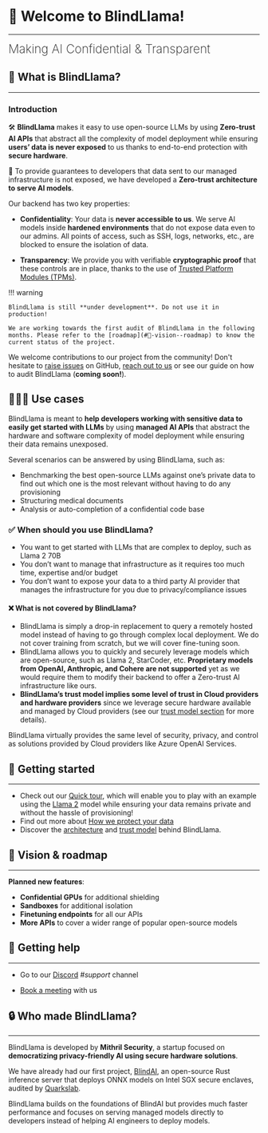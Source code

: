 # 👋 Welcome to BlindLlama!
________________________________________________________

<font size="5"><span style="font-weight: 200">
Making AI Confidential & Transparent
</font></span>

## 📜 What is BlindLlama?
________________________________________________________

### Introduction

🛠️ **BlindLlama** makes it easy to use open-source LLMs by using **Zero-trust AI APIs** that abstract all the complexity of model deployment while ensuring **users’ data is never exposed** to us thanks to end-to-end protection with **secure hardware**.

🔐 To provide guarantees to developers that data sent to our managed infrastructure is not exposed, we have developed a **Zero-trust architecture to serve AI models**. 

Our backend has two key properties:

+ **Confidentiality**: Your data is **never accessible to us**. We serve AI models inside **hardened environments** that do not expose data even to our admins. All points of access, such as SSH, logs, networks, etc., are blocked to ensure the isolation of data.

+ **Transparency**: We provide you with verifiable **cryptographic proof** that these controls are in place, thanks to the use of [Trusted Platform Modules (TPMs)](./docs/getting-started/concepts.md/#trusted-platform-modules-tpms).


!!! warning
  
	BlindLlama is still **under development**. Do not use it in production!

	We are working towards the first audit of BlindLlama in the following months. Please refer to the [roadmap](#🎯-vision--roadmap) to know the current status of the project.

We welcome contributions to our project from the community! Don't hesitate to [raise issues](https://github.com/mithril-security/blind_llama/issues) on GitHub, [reach out to us](#🙋-getting-help) or see our guide on how to audit BlindLlama (**coming soon!**).


## 👩🏻‍💻 Use cases

BlindLlama is meant to **help developers working with sensitive data to easily get started with LLMs** by using **managed AI APIs** that abstract the hardware and software complexity of model deployment while ensuring their data remains unexposed.

Several scenarios can be answered by using BlindLlama, such as:

+ Benchmarking the best open-source LLMs against one’s private data to find out which one is the most relevant without having to do any provisioning
+ Structuring medical documents
+ Analysis or auto-completion of a confidential code base

### ✅ When should you use BlindLlama?

+ You want to get started with LLMs that are complex to deploy, such as Llama 2 70B
+ You don’t want to manage that infrastructure as it requires too much time, expertise and/or budget
+ You don’t want to expose your data to a third party AI provider that manages the infrastructure for you due to privacy/compliance issues

#### ❌ What is not covered by BlindLlama?

+ BlindLlama is simply a drop-in replacement to query a remotely hosted model instead of having to go through complex local deployment. We do not cover training from scratch, but we will cover fine-tuning soon.
+ BlindLlama allows you to quickly and securely leverage models which are open-source, such as Llama 2, StarCoder, etc. **Proprietary models from OpenAI, Anthropic, and Cohere are not supported** yet as we would require them to modify their backend to offer a Zero-trust AI infrastructure like ours.
+ **BlindLlama’s trust model implies some level of trust in Cloud providers and hardware providers** since we leverage secure hardware available and managed by Cloud providers (see our [trust model section](./docs/getting-started/blindllama-101.md/#trust-model) for more details).

BlindLlama virtually provides the same level of security, privacy, and control as solutions provided by Cloud providers like Azure OpenAI Services.

## 🚀 Getting started
________________________________________________________

- Check out our [Quick tour](./docs/getting-started/quick-tour.md), which will enable you to play with an example using the [Llama 2](https://huggingface.co/meta-llama/Llama-2-7b) model while ensuring your data remains private and without the hassle of provisioning!
- Find out more about [How we protect your data](./docs/getting-started/how-we-protect-your-data.md)
- Discover the [architecture](./docs/blind_llama/architecture.md) and [trust model](./docs/blind_llama/trust-model.md) behind BlindLlama.
 
<!--
## 📚 How is the documentation structured?
____________________________________________
<!--
- [Tutorials](./docs/tutorials/core/installation.md) take you by the hand to install and run BlindBox. We recommend you start with the **[Quick tour](./docs/getting-started/quick-tour.ipynb)** and then move on to the other tutorials!  

- [Concepts](./docs/concepts/nitro-enclaves.md) guides discuss key topics and concepts at a high level. They provide useful background information and explanations, especially on cybersecurity.

- [How-to guides](./docs/how-to-guides/deploy-API-server.md) are recipes. They guide you through the steps involved in addressing key problems and use cases. They are more advanced than tutorials and assume some knowledge of how BlindBox works.

- [API Reference](https://blindai.mithrilsecurity.io/en/latest/blindai/client.html) contains technical references for BlindAI’s API machinery. They describe how it works and how to use it but assume you have a good understanding of key concepts.

- [Security](./docs/security/remote_attestation/) guides contain technical information for security engineers. They explain the threat models and other cybersecurity topics required to audit BlindBox's security standards.

- [Advanced](./docs/how-to-guides/build-from-sources/client/) guides are destined to developers wanting to dive deep into BlindBox and eventually collaborate with us to the open-source code.

- [Past Projects](./docs/past-projects/blindai) informs you of our past audited project BlindAI, of which BlindBox is the evolution. 
-->

<!-- ## ❓ Why trust us?
___________________________

+ **Our core security features are open source.** We believe that transparency is the best way to ensure security and you can inspect the code yourself on our [GitHub page](https://github.com/mithril-security/blindbox).

+ **Our historical project [BlindAI](docs/past-projects/blindai.md) was successfully audited** by Quarkslab. Although both projects differ (BlindAI was meant for the confidential deployment of ONNX models inside Intel SGX enclaves), we want to highlight that we are serious about our security standards and know how to code secure remote attestation. -->

## 🎯 Vision & roadmap
___________________________

**Planned new features**:

+ **Confidential GPUs** for additional shielding
+ **Sandboxes** for additional isolation
+ **Finetuning endpoints** for all our APIs
+ **More APIs** to cover a wider range of popular open-source models

## 🙋 Getting help
________________________________________________________

- Go to our [Discord](https://discord.com/invite/TxEHagpWd4) *#support* channel
<!-- - Report bugs by [opening an issue on our AICert Github](https://github.com/mithril-security/aicert/issues) -->
- [Book a meeting](https://calendly.com/contact-mithril-security/15mins?month=2022-11) with us

## 🔒 Who made BlindLlama?
________________________________________________________

BlindLlama is developed by **Mithril Security**, a startup focused on **democratizing privacy-friendly AI using secure hardware solutions**. 

We have already had our first project, [BlindAI](https://github.com/mithril-security/blindai), an open-source Rust inference server that deploys ONNX models on Intel SGX secure enclaves, audited by [Quarkslab](https://www.quarkslab.com/).

BlindLlama builds on the foundations of BlindAI but provides much faster performance and focuses on serving managed models directly to developers instead of helping AI engineers to deploy models.
